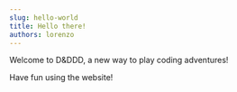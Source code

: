 ```yaml
---
slug: hello-world
title: Hello there!
authors: lorenzo
---
```


Welcome to D&DDD, a new way to play coding adventures!

Have fun using the website!
